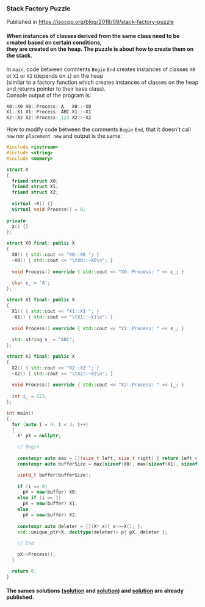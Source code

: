 ### Stack Factory Puzzle

Published in https://isocpp.org/blog/2018/09/stack-factory-puzzle

#### When instances of classes derived from the same class need to be created based on certain conditions,<br/>they are created on the heap. The puzzle is about how to create them on the stack.


In `main`, code between comments `Begin` `End` creates instances of classes `X0` or `X1` or `X2` (depends on `i`) on the heap<br/>
(similar to a factory function which creates instances of classes on the heap and returns pointer to their base class).<br/>
Console output of the program is:
```C++
X0::X0 X0::Process: A   X0::~X0
X1::X1 X1::Process: ABC	X1::~X1
X2::X2 X2::Process: 123	X2::~X2
```
How to modify code between the comments `Begin` `End`, that it doesn't call `new` nor `placement new` and output is the same.<br/>

```C++
#include <iostream>
#include <string>
#include <memory>

struct X
{
  friend struct X0;
  friend struct X1;
  friend struct X2;
  
  virtual ~X() {}
  virtual void Process() = 0;
  
private:
  X() {}
};

struct X0 final: public X
{
  X0() { std::cout << "X0::X0 "; }
  ~X0() { std::cout << "\tX0::~X0\n"; }
    
  void Process() override { std::cout << "X0::Process: " << c_; }
  
  char c_ = 'A';
};

struct X1 final: public X
{
  X1() { std::cout << "X1::X1 "; }
  ~X1() { std::cout << "\tX1::~X1\n"; }
    
  void Process() override { std::cout << "X1::Process: " << s_; }
  
  std::string s_ = "ABC";
};

struct X2 final: public X
{
  X2() { std::cout << "X2::X2 "; }
  ~X2() { std::cout << "\tX2::~X2\n"; }
    
  void Process() override { std::cout << "X2::Process: " << i_; }
  
  int i_ = 123;
};

int main()
{
  for (auto i = 0; i < 3; i++) 
  {
    X* pX = nullptr;

    // Begin 
    
    constexpr auto max = [](size_t left, size_t right) { return left < right ? right : left; };
    constexpr auto bufferSize = max(sizeof(X0), max(sizeof(X1), sizeof(X2)));

    uint8_t buffer[bufferSize];
    
    if (i == 0)
      pX = new(buffer) X0;
    else if (i == 1)
      pX = new(buffer) X1;
    else 
      pX = new(buffer) X2;
    
    constexpr auto deleter = [](X* x){ x->~X(); };
    std::unique_ptr<X, decltype(deleter)> p{ pX, deleter };
    
    // End

    pX->Process();
  }

  return 0;
}
```

#### The sames solutions ([solution](https://twitter.com/isocpp/status/1039615649759211520) and [solution](https://github.com/amarmer/Stack-Factory-Puzzle/pull/2)) and [solution](https://github.com/amarmer/Stack-Factory-Puzzle/issues/4) are already published. 
